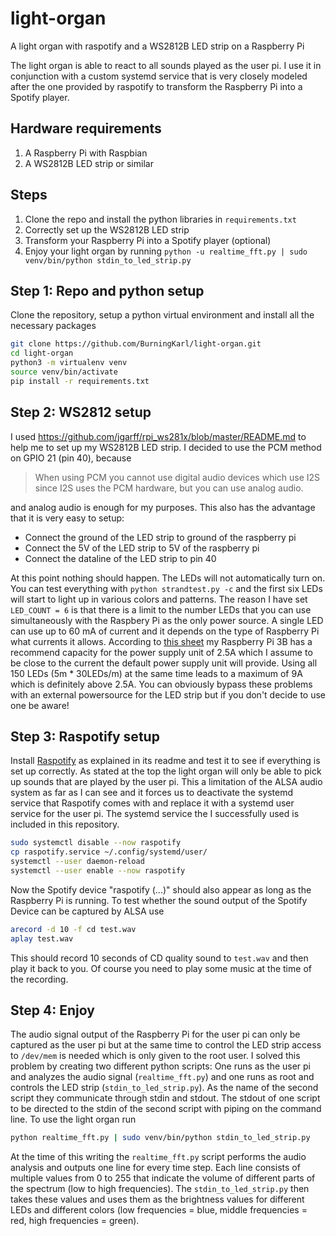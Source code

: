 # light-organ
A light organ with raspotify and a WS2812B LED strip on a Raspberry Pi

The light organ is able to react to all sounds played as the user pi.
I use it in conjunction with a custom systemd service that is very closely modeled after the one provided by raspotify
to transform the Raspberry Pi into a Spotify player.

## Hardware requirements
1. A Raspberry Pi with Raspbian
1. A WS2812B LED strip or similar

## Steps
1. Clone the repo and install the python libraries in `requirements.txt`
1. Correctly set up the WS2812B LED strip
1. Transform your Raspberry Pi into a Spotify player (optional)
1. Enjoy your light organ by running `python -u realtime_fft.py | sudo venv/bin/python stdin_to_led_strip.py`

## Step 1: Repo and python setup
Clone the repository, setup a python virtual environment and install all the necessary packages
```bash
git clone https://github.com/BurningKarl/light-organ.git
cd light-organ
python3 -m virtualenv venv
source venv/bin/activate
pip install -r requirements.txt
```

## Step 2: WS2812 setup
I used https://github.com/jgarff/rpi_ws281x/blob/master/README.md to help me to set up my WS2812B LED strip. 
I decided to use the PCM method on GPIO 21 (pin 40), because 

> When using PCM you cannot use digital audio devices which use I2S since I2S uses the PCM hardware, but you can use analog audio.

and analog audio is enough for my purposes. 
This also has the advantage that it is very easy to setup: 

* Connect the ground of the LED strip to ground of the raspberry pi
* Connect the 5V of the LED strip to 5V of the raspberry pi
* Connect the dataline of the LED strip to pin 40

At this point nothing should happen. The LEDs will not automatically turn on. 
You can test everything with `python strandtest.py -c` and the first six LEDs will start to light up in various colors and patterns.
The reason I have set `LED_COUNT = 6` is that there is a limit to the number LEDs that you can use simultaneously with the Raspbery Pi as the only power source.
A single LED can use up to 60 mA of current and it depends on the type of Raspberry Pi what currents it allows.
According to [this sheet](https://www.raspberrypi.org/documentation/hardware/raspberrypi/power/README.md) my Raspberry Pi 3B
has a recommend capacity for the power supply unit of 2.5A which I assume to be close to the current the default power supply unit will provide.
Using all 150 LEDs (5m * 30LEDs/m) at the same time leads to a maximum of 9A which is definitely above 2.5A.
You can obviously bypass these problems with an external powersource for the LED strip but if you don't decide to use one be aware!

## Step 3: Raspotify setup
Install [Raspotify](https://github.com/dtcooper/raspotify) as explained in its readme and test it to see if everything
is set up correctly. As stated at the top the light organ will only be able to pick up sounds that are played by the user pi.
This a limitation of the ALSA audio system as far as I can see and it forces us to deactivate the systemd service
that Raspotify comes with and replace it with a systemd user service for the user pi.
The systemd service the I successfully used is included in this repository.

```bash
sudo systemctl disable --now raspotify
cp raspotify.service ~/.config/systemd/user/
systemctl --user daemon-reload
systemctl --user enable --now raspotify
```

Now the Spotify device "raspotify (...)" should also appear as long as the Raspberry Pi is running.
To test whether the sound output of the Spotify Device can be captured by ALSA use

```bash
arecord -d 10 -f cd test.wav
aplay test.wav
```

This should record 10 seconds of CD quality sound to `test.wav` and then play it back to you. 
Of course you need to play some music at the time of the recording.

## Step 4: Enjoy
The audio signal output of the Raspberry Pi for the user pi can only be captured as the user pi 
but at the same time to control the LED strip access to `/dev/mem` is needed which is only given to the root user.
I solved this problem by creating two different python scripts: 
One runs as the user pi and analyzes the audio signal (`realtime_fft.py`) and one runs as root and controls the LED strip (`stdin_to_led_strip.py`).
As the name of the second script they communicate through stdin and stdout.
The stdout of one script to be directed to the stdin of the second script with piping on the command line.
To use the light organ run
```bash
python realtime_fft.py | sudo venv/bin/python stdin_to_led_strip.py
```

At the time of this writing the `realtime_fft.py` script performs the audio analysis and outputs one line for every time step.
Each line consists of multiple values from 0 to 255 that indicate the volume of different parts of the spectrum (low to high frequencies).
The `stdin_to_led_strip.py` then takes these values and uses them as the brightness values for different LEDs and different colors (low frequencies = blue, middle frequencies = red, high frequencies = green).

